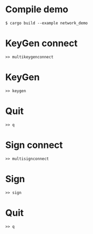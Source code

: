 # Compile demo
```
$ cargo build --example network_demo
```

# KeyGen connect
```
>> multikeygenconnect
```

# KeyGen
```
>> keygen
```

# Quit
```
>> q
```

# Sign connect
```
>> multisignconnect
```

# Sign
```
>> sign
```

# Quit
```
>> q
```
